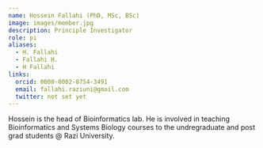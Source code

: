 ```yaml
---
name: Hossein Fallahi (PhD, MSc, BSc)
image: images/member.jpg
description: Principle Investigator
role: pi
aliases:
  - H. Fallahi
  - Fallahi H.
  - H Fallahi
links:
  orcid: 0000-0002-8754-3491
  email: fallahi.raziuni@gmail.com
  twitter: not set yet
---
```


Hossein is the head of Bioinformatics lab. He is involved in teaching Bioinformatics and Systems Biology courses to the undregraduate and post grad students @ Razi University. 
